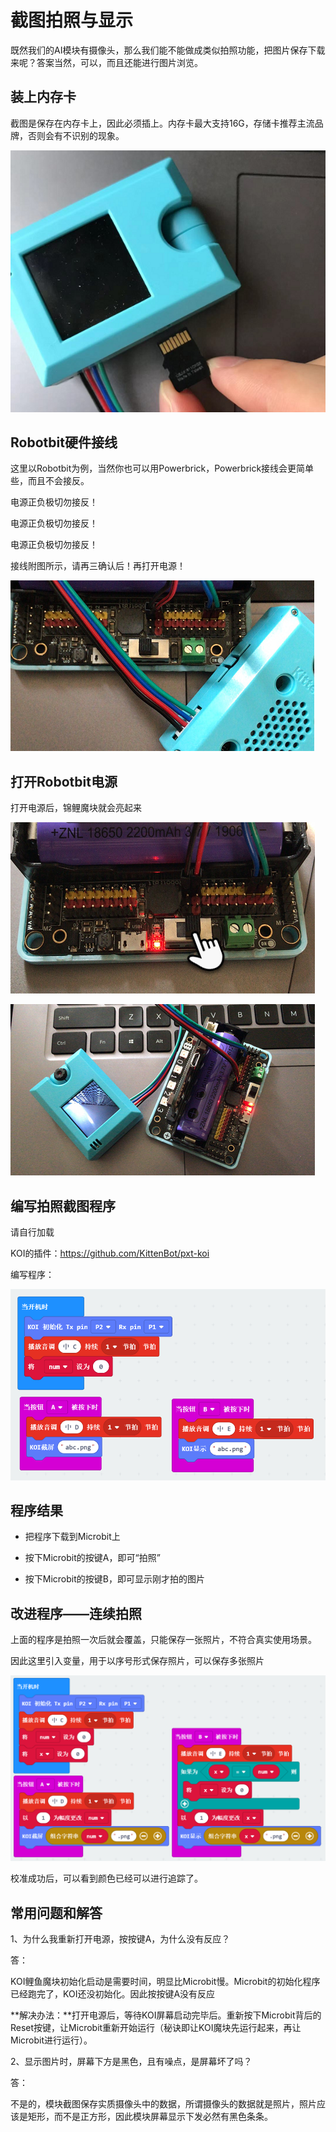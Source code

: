 # 截图拍照与显示

既然我们的AI模块有摄像头，那么我们能不能做成类似拍照功能，把图片保存下载来呢？答案当然，可以，而且还能进行图片浏览。



## 装上内存卡

截图是保存在内存卡上，因此必须插上。内存卡最大支持16G，存储卡推荐主流品牌，否则会有不识别的现象。

![](KOI07/01.png)



## Robotbit硬件接线

这里以Robotbit为例，当然你也可以用Powerbrick，Powerbrick接线会更简单些，而且不会接反。

电源正负极切勿接反！

电源正负极切勿接反！

电源正负极切勿接反！



接线附图所示，请再三确认后！再打开电源！

![](KOI10/01.png)



## 打开Robotbit电源

打开电源后，锦鲤魔块就会亮起来

![](KOI10/02.png)

![](KOI10/03.png)







## 编写拍照截图程序

请自行加载

KOI的插件：https://github.com/KittenBot/pxt-koi



编写程序：

![](KOI07/03.png)



## 程序结果

- 把程序下载到Microbit上

- 按下Microbit的按键A，即可“拍照”
- 按下Microbit的按键B，即可显示刚才拍的图片



## 改进程序——连续拍照

上面的程序是拍照一次后就会覆盖，只能保存一张照片，不符合真实使用场景。

因此这里引入变量，用于以序号形式保存照片，可以保存多张照片

![](KOI07/02.png)

校准成功后，可以看到颜色已经可以进行追踪了。



## 常用问题和解答

1、为什么我重新打开电源，按按键A，为什么没有反应？

答：

KOI鲤鱼魔块初始化启动是需要时间，明显比Microbit慢。Microbit的初始化程序已经跑完了，KOI还没初始化。因此按按键A没有反应

**解决办法：**打开电源后，等待KOI屏幕启动完毕后。重新按下Microbit背后的Reset按键，让Microbit重新开始运行（秘诀即让KOI魔块先运行起来，再让Microbit进行运行）。



2、显示图片时，屏幕下方是黑色，且有噪点，是屏幕坏了吗？

答：

不是的，模块截图保存实质摄像头中的数据，所谓摄像头的数据就是照片，照片应该是矩形，而不是正方形，因此模块屏幕显示下发必然有黑色条条。






